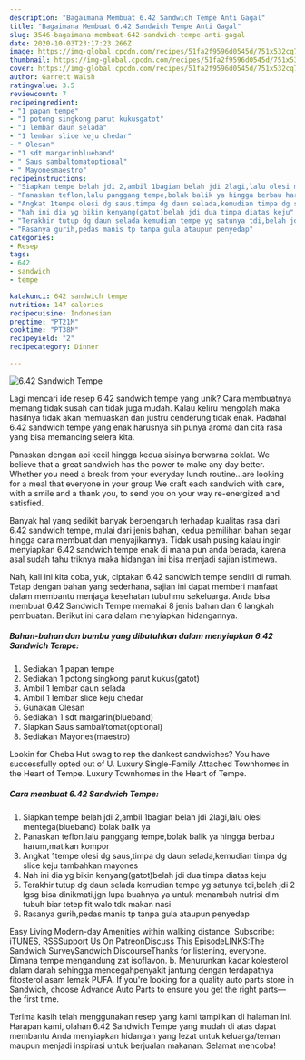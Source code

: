 ```yaml
---
description: "Bagaimana Membuat 6.42 Sandwich Tempe Anti Gagal"
title: "Bagaimana Membuat 6.42 Sandwich Tempe Anti Gagal"
slug: 3546-bagaimana-membuat-642-sandwich-tempe-anti-gagal
date: 2020-10-03T23:17:23.266Z
image: https://img-global.cpcdn.com/recipes/51fa2f9596d0545d/751x532cq70/642-sandwich-tempe-foto-resep-utama.jpg
thumbnail: https://img-global.cpcdn.com/recipes/51fa2f9596d0545d/751x532cq70/642-sandwich-tempe-foto-resep-utama.jpg
cover: https://img-global.cpcdn.com/recipes/51fa2f9596d0545d/751x532cq70/642-sandwich-tempe-foto-resep-utama.jpg
author: Garrett Walsh
ratingvalue: 3.5
reviewcount: 7
recipeingredient:
- "1 papan tempe"
- "1 potong singkong parut kukusgatot"
- "1 lembar daun selada"
- "1 lembar slice keju chedar"
- " Olesan"
- "1 sdt margarinblueband"
- " Saus sambaltomatoptional"
- " Mayonesmaestro"
recipeinstructions:
- "Siapkan tempe belah jdi 2,ambil 1bagian belah jdi 2lagi,lalu olesi mentega(blueband) bolak balik ya"
- "Panaskan teflon,lalu panggang tempe,bolak balik ya hingga berbau harum,matikan kompor"
- "Angkat 1tempe olesi dg saus,timpa dg daun selada,kemudian timpa dg slice keju tambahkan mayones"
- "Nah ini dia yg bikin kenyang(gatot)belah jdi dua timpa diatas keju"
- "Terakhir tutup dg daun selada kemudian tempe yg satunya tdi,belah jdi 2 lgsg bisa dinikmati,jgn lupa buahnya ya untuk menambah nutrisi dlm tubuh biar tetep fit walo tdk makan nasi"
- "Rasanya gurih,pedas manis tp tanpa gula ataupun penyedap"
categories:
- Resep
tags:
- 642
- sandwich
- tempe

katakunci: 642 sandwich tempe 
nutrition: 147 calories
recipecuisine: Indonesian
preptime: "PT21M"
cooktime: "PT38M"
recipeyield: "2"
recipecategory: Dinner

---
```



![6.42 Sandwich Tempe](https://img-global.cpcdn.com/recipes/51fa2f9596d0545d/751x532cq70/642-sandwich-tempe-foto-resep-utama.jpg)

Lagi mencari ide resep 6.42 sandwich tempe yang unik? Cara membuatnya memang tidak susah dan tidak juga mudah. Kalau keliru mengolah maka hasilnya tidak akan memuaskan dan justru cenderung tidak enak. Padahal 6.42 sandwich tempe yang enak harusnya sih punya aroma dan cita rasa yang bisa memancing selera kita.

Panaskan dengan api kecil hingga kedua sisinya berwarna coklat. We believe that a great sandwich has the power to make any day better. Whether you need a break from your everyday lunch routine…are looking for a meal that everyone in your group We craft each sandwich with care, with a smile and a thank you, to send you on your way re-energized and satisfied.

Banyak hal yang sedikit banyak berpengaruh terhadap kualitas rasa dari 6.42 sandwich tempe, mulai dari jenis bahan, kedua pemilihan bahan segar hingga cara membuat dan menyajikannya. Tidak usah pusing kalau ingin menyiapkan 6.42 sandwich tempe enak di mana pun anda berada, karena asal sudah tahu triknya maka hidangan ini bisa menjadi sajian istimewa.


Nah, kali ini kita coba, yuk, ciptakan 6.42 sandwich tempe sendiri di rumah. Tetap dengan bahan yang sederhana, sajian ini dapat memberi manfaat dalam membantu menjaga kesehatan tubuhmu sekeluarga. Anda bisa membuat 6.42 Sandwich Tempe memakai 8 jenis bahan dan 6 langkah pembuatan. Berikut ini cara dalam menyiapkan hidangannya.

<!--inarticleads1-->

##### Bahan-bahan dan bumbu yang dibutuhkan dalam menyiapkan 6.42 Sandwich Tempe:

1. Sediakan 1 papan tempe
1. Sediakan 1 potong singkong parut kukus(gatot)
1. Ambil 1 lembar daun selada
1. Ambil 1 lembar slice keju chedar
1. Gunakan  Olesan
1. Sediakan 1 sdt margarin(blueband)
1. Siapkan  Saus sambal/tomat(optional)
1. Sediakan  Mayones(maestro)


Lookin for Cheba Hut swag to rep the dankest sandwiches? You have successfully opted out of U. Luxury Single-Family Attached Townhomes in the Heart of Tempe. Luxury Townhomes in the Heart of Tempe. 

<!--inarticleads2-->

##### Cara membuat 6.42 Sandwich Tempe:

1. Siapkan tempe belah jdi 2,ambil 1bagian belah jdi 2lagi,lalu olesi mentega(blueband) bolak balik ya
1. Panaskan teflon,lalu panggang tempe,bolak balik ya hingga berbau harum,matikan kompor
1. Angkat 1tempe olesi dg saus,timpa dg daun selada,kemudian timpa dg slice keju tambahkan mayones
1. Nah ini dia yg bikin kenyang(gatot)belah jdi dua timpa diatas keju
1. Terakhir tutup dg daun selada kemudian tempe yg satunya tdi,belah jdi 2 lgsg bisa dinikmati,jgn lupa buahnya ya untuk menambah nutrisi dlm tubuh biar tetep fit walo tdk makan nasi
1. Rasanya gurih,pedas manis tp tanpa gula ataupun penyedap


Easy Living Modern-day Amenities within walking distance. Subscribe: iTUNES, RSSSupport Us On PatreonDiscuss This EpisodeLINKS:The Sandwich SurveySandwich DiscourseThanks for listening, everyone. Dimana tempe mengandung zat isoflavon. b. Menurunkan kadar kolesterol dalam darah sehingga mencegahpenyakit jantung dengan terdapatnya fitosterol asam lemak PUFA. If you&#39;re looking for a quality auto parts store in Sandwich, choose Advance Auto Parts to ensure you get the right parts—the first time. 

Terima kasih telah menggunakan resep yang kami tampilkan di halaman ini. Harapan kami, olahan 6.42 Sandwich Tempe yang mudah di atas dapat membantu Anda menyiapkan hidangan yang lezat untuk keluarga/teman maupun menjadi inspirasi untuk berjualan makanan. Selamat mencoba!
